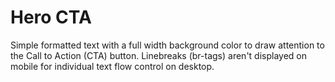 # Hero CTA

Simple formatted text with a full width background color to draw attention to the Call to Action (CTA) button. Linebreaks (br-tags) aren't displayed on mobile for individual text flow control on desktop.
